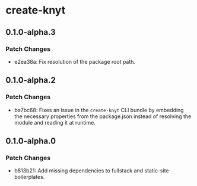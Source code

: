 # create-knyt

## 0.1.0-alpha.3

### Patch Changes

- e2ea38a: Fix resolution of the package root path.

## 0.1.0-alpha.2

### Patch Changes

- ba7bc68: Fixes an issue in the `create-knyt` CLI bundle by embedding the necessary properties from the package.json instead of resolving the module and reading it at runtime.

## 0.1.0-alpha.0

### Patch Changes

- b813b21: Add missing dependencies to fullstack and static-site boilerplates.
